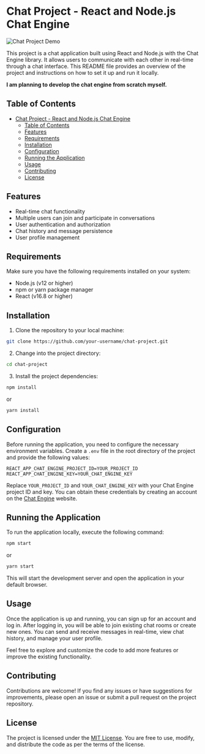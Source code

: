 # Chat Project - React and Node.js Chat Engine

![Chat Project Demo](https://github.com/tahaontech/chat-project/blob/master/public/nodejs-react-demo.gif)

This project is a chat application built using React and Node.js with the Chat Engine library. It allows users to communicate with each other in real-time through a chat interface. This README file provides an overview of the project and instructions on how to set it up and run it locally.

**I am planning to develop the chat engine from scratch myself.**

## Table of Contents

- [Chat Project - React and Node.js Chat Engine](#chat-project---react-and-nodejs-chat-engine)
  - [Table of Contents](#table-of-contents)
  - [Features](#features)
  - [Requirements](#requirements)
  - [Installation](#installation)
  - [Configuration](#configuration)
  - [Running the Application](#running-the-application)
  - [Usage](#usage)
  - [Contributing](#contributing)
  - [License](#license)

## Features

- Real-time chat functionality
- Multiple users can join and participate in conversations
- User authentication and authorization
- Chat history and message persistence
- User profile management

## Requirements

Make sure you have the following requirements installed on your system:

- Node.js (v12 or higher)
- npm or yarn package manager
- React (v16.8 or higher)

## Installation

1. Clone the repository to your local machine:

```bash
git clone https://github.com/your-username/chat-project.git
```

2. Change into the project directory:

```bash
cd chat-project
```

3. Install the project dependencies:

```bash
npm install
```

or

```bash
yarn install
```

## Configuration

Before running the application, you need to configure the necessary environment variables. Create a `.env` file in the root directory of the project and provide the following values:

```
REACT_APP_CHAT_ENGINE_PROJECT_ID=YOUR_PROJECT_ID
REACT_APP_CHAT_ENGINE_KEY=YOUR_CHAT_ENGINE_KEY
```

Replace `YOUR_PROJECT_ID` and `YOUR_CHAT_ENGINE_KEY` with your Chat Engine project ID and key. You can obtain these credentials by creating an account on the [Chat Engine](https://www.chatengine.io/) website.

## Running the Application

To run the application locally, execute the following command:

```bash
npm start
```

or

```bash
yarn start
```

This will start the development server and open the application in your default browser.

## Usage

Once the application is up and running, you can sign up for an account and log in. After logging in, you will be able to join existing chat rooms or create new ones. You can send and receive messages in real-time, view chat history, and manage your user profile.

Feel free to explore and customize the code to add more features or improve the existing functionality.

## Contributing

Contributions are welcome! If you find any issues or have suggestions for improvements, please open an issue or submit a pull request on the project repository.

## License

The project is licensed under the [MIT License](LICENSE). You are free to use, modify, and distribute the code as per the terms of the license.